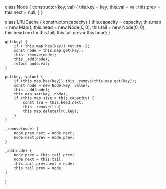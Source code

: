 class Node {
constructor(key, val) {
this.key = key;
this.val = val;
this.prev = this.next = null;
}
}

class LRUCache {
constructor(capacity) {
this.capacity = capacity;
this.map = new Map();
this.head = new Node(0, 0);
this.tail = new Node(0, 0);
this.head.next = this.tail;
this.tail.prev = this.head;
}

    get(key) {
        if (!this.map.has(key)) return -1;
        const node = this.map.get(key);
        this._remove(node);
        this._add(node);
        return node.val;
    }

    put(key, value) {
        if (this.map.has(key)) this._remove(this.map.get(key));
        const node = new Node(key, value);
        this._add(node);
        this.map.set(key, node);
        if (this.map.size > this.capacity) {
            const lru = this.head.next;
            this._remove(lru);
            this.map.delete(lru.key);
        }
    }

    _remove(node) {
        node.prev.next = node.next;
        node.next.prev = node.prev;
    }

    _add(node) {
        node.prev = this.tail.prev;
        node.next = this.tail;
        this.tail.prev.next = node;
        this.tail.prev = node;
    }

}

